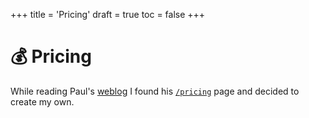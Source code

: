 +++
title = 'Pricing'
draft = true
toc = false
+++

# 💰 Pricing

While reading Paul's [weblog](https://paul.af/) I found his [`/pricing`](https://paul.af/pricing) page and decided to create my own.

